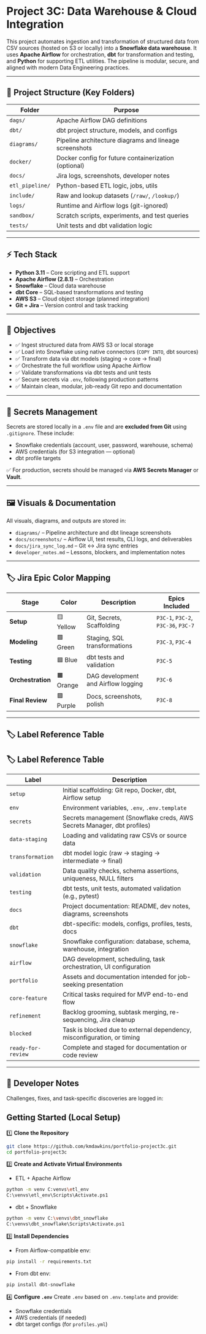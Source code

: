 # Project 3C: Data Warehouse & Cloud Integration

This project automates ingestion and transformation of structured data from CSV sources (hosted on S3 or locally) into a **Snowflake data warehouse**. It uses **Apache Airflow** for orchestration, **dbt** for transformation and testing, and **Python** for supporting ETL utilities. The pipeline is modular, secure, and aligned with modern Data Engineering practices.

---

## 📁 Project Structure (Key Folders)

| Folder         | Purpose                                                  |
|----------------|----------------------------------------------------------|
| `dags/`        | Apache Airflow DAG definitions                           |
| `dbt/`         | dbt project structure, models, and configs               |
| `diagrams/`    | Pipeline architecture diagrams and lineage screenshots   |
| `docker/`      | Docker config for future containerization (optional)     |
| `docs/`        | Jira logs, screenshots, developer notes                  |
| `etl_pipeline/`| Python-based ETL logic, jobs, utils                      |
| `include/`     | Raw and lookup datasets (`/raw/`, `/lookup/`)           |
| `logs/`        | Runtime and Airflow logs (git-ignored)                   |
| `sandbox/`     | Scratch scripts, experiments, and test queries           |
| `tests/`       | Unit tests and dbt validation logic                      |

---

## ⚡ Tech Stack

- **Python 3.11** – Core scripting and ETL support  
- **Apache Airflow (2.8.1)** – Orchestration  
- **Snowflake** – Cloud data warehouse  
- **dbt Core** – SQL-based transformations and testing  
- **AWS S3** – Cloud object storage (planned integration)  
- **Git + Jira** – Version control and task tracking  

---

## 🎯 Objectives

- ✅ Ingest structured data from AWS S3 or local storage
- ✅ Load into Snowflake using native connectors (`COPY INTO`, dbt sources)
- ✅ Transform data via dbt models (staging → core → final)
- ✅ Orchestrate the full workflow using Apache Airflow
- ✅ Validate transformations via dbt tests and unit tests
- ✅ Secure secrets via `.env`, following production patterns
- ✅ Maintain clean, modular, job-ready Git repo and documentation

---

## 🔐 Secrets Management

Secrets are stored locally in a `.env` file and are **excluded from Git** using `.gitignore`. These include:

- Snowflake credentials (account, user, password, warehouse, schema)
- AWS credentials (for S3 integration — optional)
- dbt profile targets

✅ For production, secrets should be managed via **AWS Secrets Manager** or **Vault**.

---

## 🖼️ Visuals & Documentation

All visuals, diagrams, and outputs are stored in:

- `diagrams/` – Pipeline architecture and dbt lineage screenshots
- `docs/screenshots/` – Airflow UI, test results, CLI logs, and deliverables
- `docs/jira_sync_log.md` – Git ↔ Jira sync entries
- `developer_notes.md` – Lessons, blockers, and implementation notes

---

## 🏷️ Jira Epic Color Mapping

| Stage            | Color   | Description                         | Epics Included           |
|------------------|---------|-------------------------------------|--------------------------|
| **Setup**        | 🟨 Yellow | Git, Secrets, Scaffolding            | `P3C-1`, `P3C-2`, `P3C-36`, `P3C-7` |
| **Modeling**     | 🟩 Green  | Staging, SQL transformations         | `P3C-3`, `P3C-4`         |
| **Testing**      | 🟦 Blue   | dbt tests and validation             | `P3C-5`                  |
| **Orchestration**| 🟧 Orange | DAG development and Airflow logging  | `P3C-6`                  |
| **Final Review** | 🟪 Purple | Docs, screenshots, polish            | `P3C-8`                  |

---

## 🏷️ Label Reference Table

## 🏷️ Label Reference Table

| Label               | Description                                                                 |
|---------------------|-----------------------------------------------------------------------------|
| `setup`             | Initial scaffolding: Git repo, Docker, dbt, Airflow setup                   |
| `env`               | Environment variables, `.env`, `.env.template`                              |
| `secrets`           | Secrets management (Snowflake creds, AWS Secrets Manager, dbt profiles)     |
| `data-staging`      | Loading and validating raw CSVs or source data                              |
| `transformation`    | dbt model logic (raw → staging → intermediate → final)                      |
| `validation`        | Data quality checks, schema assertions, uniqueness, NULL filters            |
| `testing`           | dbt tests, unit tests, automated validation (e.g., pytest)                  |
| `docs`              | Project documentation: README, dev notes, diagrams, screenshots             |
| `dbt`               | dbt-specific: models, configs, profiles, tests, docs                        |
| `snowflake`         | Snowflake configuration: database, schema, warehouse, integration           |
| `airflow`           | DAG development, scheduling, task orchestration, UI configuration           |
| `portfolio`         | Assets and documentation intended for job-seeking presentation              |
| `core-feature`      | Critical tasks required for MVP end-to-end flow                             |
| `refinement`        | Backlog grooming, subtask merging, re-sequencing, Jira cleanup              |
| `blocked`           | Task is blocked due to external dependency, misconfiguration, or timing     |
| `ready-for-review`  | Complete and staged for documentation or code review                        |


---

## 📝 Developer Notes

Challenges, fixes, and task-specific discoveries are logged in:

## Getting Started (Local Setup)

1️⃣ **Clone the Repository**
```bash
git clone https://github.com/kmdawkins/portfolio-project3c.git
cd portfolio-project3c
```

2️⃣ **Create and Activate Virtual Environments**
- ETL + Apache Airflow
```bash
python -m venv C:venvs\etl_env
C:\venvs\etl_env\Scripts\Activate.ps1
```
- dbt + Snowflake
```bash
python -m venv C:\venvs\dbt_snowflake
C:\venvs\dbt_snowflake\Scripts\Activate.ps1
```

3️⃣ **Install Dependencies**
- From Airflow-compatible env:
```bash
pip install -r requirements.txt
```

- From dbt env:
```bash
pip install dbt-snowflake
```

4️⃣ **Configure `.env`**
Create `.env` based on `.env.template` and provide:
- Snowflake credentials
- AWS credentials (if needed)
- dbt target configs (for `profiles.yml`)